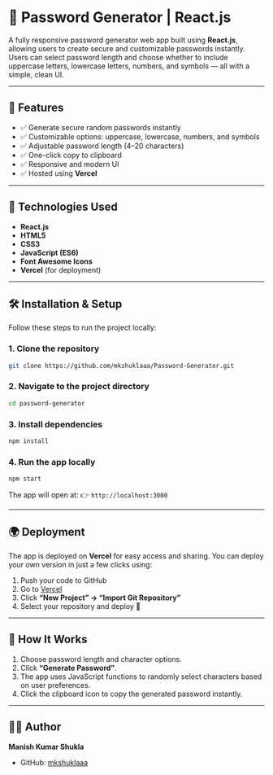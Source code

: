 # 🔐 Password Generator | React.js

A fully responsive password generator web app built using **React.js**, allowing users to create secure and customizable passwords instantly.  
Users can select password length and choose whether to include uppercase letters, lowercase letters, numbers, and symbols — all with a simple, clean UI.

---

## 🚀 Features
- ✅ Generate secure random passwords instantly  
- ✅ Customizable options: uppercase, lowercase, numbers, and symbols  
- ✅ Adjustable password length (4–20 characters)  
- ✅ One-click copy to clipboard  
- ✅ Responsive and modern UI  
- ✅ Hosted using **Vercel**

---

## 🧰 Technologies Used
- **React.js**
- **HTML5**
- **CSS3**
- **JavaScript (ES6)**
- **Font Awesome Icons**
- **Vercel** (for deployment)

---

## 🛠️ Installation & Setup

Follow these steps to run the project locally:

### 1. Clone the repository
```bash
git clone https://github.com/mkshuklaaa/Password-Generator.git
````

### 2. Navigate to the project directory

```bash
cd password-generator
```

### 3. Install dependencies

```bash
npm install
```

### 4. Run the app locally

```bash
npm start
```

The app will open at:
👉 `http://localhost:3000`

---

## 🌍 Deployment

The app is deployed on **Vercel** for easy access and sharing.
You can deploy your own version in just a few clicks using:

1. Push your code to GitHub
2. Go to [Vercel](https://vercel.com)
3. Click **“New Project” → “Import Git Repository”**
4. Select your repository and deploy 🎉

---

## 🧠 How It Works

1. Choose password length and character options.
2. Click **“Generate Password”**.
3. The app uses JavaScript functions to randomly select characters based on user preferences.
4. Click the clipboard icon to copy the generated password instantly.

---

## 👨‍💻 Author

**Manish Kumar Shukla**

* GitHub: [mkshuklaaa](https://github.com/mkshuklaaa/)
